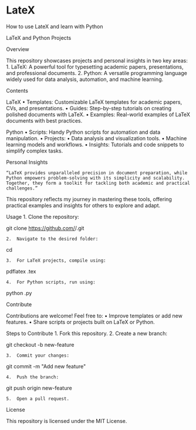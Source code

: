 # LateX
How to use LateX and learn with Python

LaTeX and Python Projects

Overview

This repository showcases projects and personal insights in two key areas:
	1.	LaTeX: A powerful tool for typesetting academic papers, presentations, and professional documents.
	2.	Python: A versatile programming language widely used for data analysis, automation, and machine learning.

Contents

LaTeX
	•	Templates: Customizable LaTeX templates for academic papers, CVs, and presentations.
	•	Guides: Step-by-step tutorials on creating polished documents with LaTeX.
	•	Examples: Real-world examples of LaTeX documents with best practices.

Python
	•	Scripts: Handy Python scripts for automation and data manipulation.
	•	Projects:
	•	Data analysis and visualization tools.
	•	Machine learning models and workflows.
	•	Insights: Tutorials and code snippets to simplify complex tasks.

Personal Insights

	“LaTeX provides unparalleled precision in document preparation, while Python empowers problem-solving with its simplicity and scalability. Together, they form a toolkit for tackling both academic and practical challenges.”

This repository reflects my journey in mastering these tools, offering practical examples and insights for others to explore and adapt.

Usage
	1.	Clone the repository:

git clone https://github.com/<username>/<repository-name>.git


	2.	Navigate to the desired folder:

cd <folder-name>


	3.	For LaTeX projects, compile using:

pdflatex <file-name>.tex


	4.	For Python scripts, run using:

python <script-name>.py

Contribute

Contributions are welcome! Feel free to:
	•	Improve templates or add new features.
	•	Share scripts or projects built on LaTeX or Python.

Steps to Contribute
	1.	Fork this repository.
	2.	Create a new branch:

git checkout -b new-feature


	3.	Commit your changes:

git commit -m "Add new feature"


	4.	Push the branch:

git push origin new-feature


	5.	Open a pull request.

License

This repository is licensed under the MIT License.
